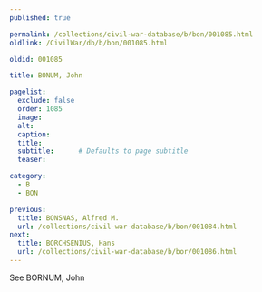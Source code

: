 ```yaml
---
published: true

permalink: /collections/civil-war-database/b/bon/001085.html
oldlink: /CivilWar/db/b/bon/001085.html

oldid: 001085

title: BONUM, John

pagelist:
  exclude: false
  order: 1085
  image: 
  alt:
  caption:
  title:
  subtitle:      # Defaults to page subtitle
  teaser:

category: 
  - B 
  - BON

previous:
  title: BONSNAS, Alfred M.
  url: /collections/civil-war-database/b/bon/001084.html  
next:
  title: BORCHSENIUS, Hans
  url: /collections/civil-war-database/b/bor/001086.html   
---
```

See BORNUM, John